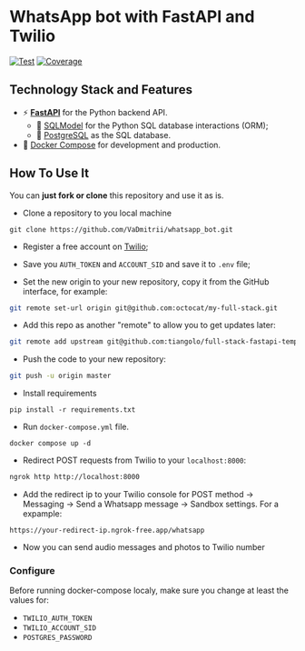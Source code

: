 # WhatsApp bot with FastAPI and Twilio

<a href="https://github.com/tiangolo/full-stack-fastapi-template/actions?query=workflow%3ATest" target="_blank"><img src="https://github.com/tiangolo/full-stack-fastapi-template/workflows/Test/badge.svg" alt="Test"></a>
<a href="https://coverage-badge.samuelcolvin.workers.dev/redirect/tiangolo/full-stack-fastapi-template" target="_blank"><img src="https://coverage-badge.samuelcolvin.workers.dev/tiangolo/full-stack-fastapi-template.svg" alt="Coverage"></a>

## Technology Stack and Features

- ⚡ [**FastAPI**](https://fastapi.tiangolo.com) for the Python backend API.
    - 🧰 [SQLModel](https://sqlmodel.tiangolo.com) for the Python SQL database interactions (ORM);
    - 💾 [PostgreSQL](https://www.postgresql.org) as the SQL database.
- 🐋 [Docker Compose](https://www.docker.com) for development and production.


## How To Use It

You can **just fork or clone** this repository and use it as is.

- Clone a repository to you local machine

```
git clone https://github.com/VaDmitrii/whatsapp_bot.git
```
- Register a free account on [Twilio](https://www.twilio.com/);
- Save you `AUTH_TOKEN` and `ACCOUNT_SID` and save it to `.env` file;

- Set the new origin to your new repository, copy it from the GitHub interface, for example:

```bash
git remote set-url origin git@github.com:octocat/my-full-stack.git
```

- Add this repo as another "remote" to allow you to get updates later:

```bash
git remote add upstream git@github.com:tiangolo/full-stack-fastapi-template.git
```

- Push the code to your new repository:

```bash
git push -u origin master
```

- Install requirements
```
pip install -r requirements.txt
```
  
- Run `docker-compose.yml` file.
  
```
docker compose up -d
```

- Redirect POST requests from Twilio to your `localhost:8000`:

```bash
ngrok http http://localhost:8000
```

- Add the redirect ip to your Twilio console for POST method -> Messaging -> Send a Whatsapp message -> Sandbox settings. For a expample:

```
https://your-redirect-ip.ngrok-free.app/whatsapp
```
- Now you can send audio messages and photos to Twilio number
### Configure

Before running docker-compose localy, make sure you change at least the values for:

- `TWILIO_AUTH_TOKEN`
- `TWILIO_ACCOUNT_SID`
- `POSTGRES_PASSWORD`
